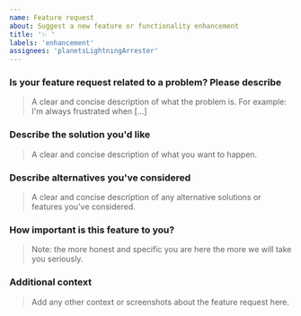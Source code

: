 ```yaml
---
name: Feature request
about: Suggest a new feature or functionality enhancement
title: '✨ '
labels: 'enhancement'
assignees: 'planetsLightningArrester'
---
```


### Is your feature request related to a problem? Please describe

> A clear and concise description of what the problem is. For example: I'm always frustrated when [...]

### Describe the solution you'd like

> A clear and concise description of what you want to happen.

### Describe alternatives you've considered

> A clear and concise description of any alternative solutions or features you've considered.

### How important is this feature to you?

> Note: the more honest and specific you are here the more we will take you seriously.

### Additional context

> Add any other context or screenshots about the feature request here.